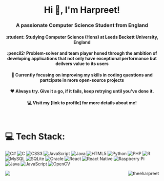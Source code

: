 <h1 align="center">Hi 👋, I'm Harpreet!</h1>
<h3 align="center">A passionate Computer Science Student from England</h3>
<h4 align="center">:student: Studying Computer Science (Hons) at Leeds Beckett University, England <br/> </h3>
<h4 align="center">:pencil2: Problem-solver and team player honed through the ambition of developing applications that not only have exceptional performance but deilvers value to its users <br/></h3>
<h4 align="center">💭 Currently focusing on improving my skills in coding questions and partcipate in more open-source projects <br/></h3>
<h4 align="center">❤️ Always try. Give it a go, if it fails, keep retrying until you've done it. <br/></h3>
<h4 align="center">💻 Visit my [link to profile] for more details about me! <br/></h3>
<h4 align="center"><br/>
  
# 💻 Tech Stack:
![C#](https://img.shields.io/badge/c%23-%23239120.svg?style=for-the-badge&logo=csharp&logoColor=white) ![C](https://img.shields.io/badge/c-%2300599C.svg?style=for-the-badge&logo=c&logoColor=white) ![CSS3](https://img.shields.io/badge/css3-%231572B6.svg?style=for-the-badge&logo=css3&logoColor=white) ![JavaScript](https://img.shields.io/badge/javascript-%23323330.svg?style=for-the-badge&logo=javascript&logoColor=%23F7DF1E) ![Java](https://img.shields.io/badge/java-%23ED8B00.svg?style=for-the-badge&logo=openjdk&logoColor=white) ![HTML5](https://img.shields.io/badge/html5-%23E34F26.svg?style=for-the-badge&logo=html5&logoColor=white) ![Python](https://img.shields.io/badge/python-3670A0?style=for-the-badge&logo=python&logoColor=ffdd54) ![PHP](https://img.shields.io/badge/php-%23777BB4.svg?style=for-the-badge&logo=php&logoColor=white) ![R](https://img.shields.io/badge/r-%23276DC3.svg?style=for-the-badge&logo=r&logoColor=white) ![MySQL](https://img.shields.io/badge/mysql-4479A1.svg?style=for-the-badge&logo=mysql&logoColor=white) ![SQLite](https://img.shields.io/badge/sqlite-%2307405e.svg?style=for-the-badge&logo=sqlite&logoColor=white) ![Oracle](https://img.shields.io/badge/Oracle-F80000?style=for-the-badge&logo=oracle&logoColor=white) ![React](https://img.shields.io/badge/react-%2320232a.svg?style=for-the-badge&logo=react&logoColor=%2361DAFB) ![React Native](https://img.shields.io/badge/react_native-%2320232a.svg?style=for-the-badge&logo=react&logoColor=%2361DAFB) ![Raspberry Pi](https://img.shields.io/badge/-Raspberry_Pi-C51A4A?style=for-the-badge&logo=Raspberry-Pi) ![Java](https://img.shields.io/badge/java-%23ED8B00.svg?style=for-the-badge&logo=openjdk&logoColor=white) ![JavaScript](https://img.shields.io/badge/javascript-%23323330.svg?style=for-the-badge&logo=javascript&logoColor=%23F7DF1E) ![OpenCV](https://img.shields.io/badge/opencv-%23white.svg?style=for-the-badge&logo=opencv&logoColor=white)
<br>
<p><img align="left" src="https://github-readme-stats.vercel.app/api?username=theeharpreet&show_icons=true&theme=swift" /></p>

<p><img align="right" src="https://github-readme-stats.vercel.app/api/top-langs?username=theeharpreet&show_icons=true&locale=en&layout=compact&theme=swift" alt="theeharpreet" /></p>

